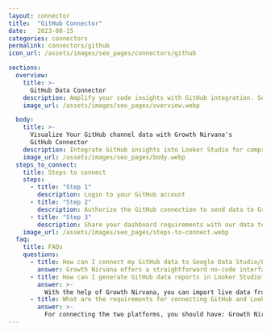 ```yaml
---
layout: connector
title:  "GitHub Connector"
date:   2023-08-15
categories: connectors
permalink: connectors/github
icon_url: /assets/images/seo_pages/connectors/github

sections:
  overview:
    title: >-
      GitHub Data Connector
    description: Amplify your code insights with GitHub integration. Seamlessly merge code repository data from GitHub with Looker Studio's analytical capabilities, unlocking insights that power development strategies, collaboration initiatives, and operational excellence.
    image_url: /assets/images/seo_pages/overview.webp

  body:
    title: >-
      Visualize Your GitHub channel data with Growth Nirvana's
      GitHub Connector
    description: Integrate GitHub insights into Looker Studio for comprehensive code analytics that guide your development strategies.
    image_url: /assets/images/seo_pages/body.webp
  steps_to_connect:
    title: Steps to connect
    steps:
      - title: "Step 1"
        description: Login to your GitHub account
      - title: "Step 2"
        description: Authorize the GitHub connection to send data to Growth Nirvana
      - title: "Step 3"
        description: Share your dashboard requirements with our data team. We will build the report for you.
    image_url: /assets/images/seo_pages/steps-to-connect.webp
  faq:
    title: FAQs
    questions:
      - title: How can I connect my GitHub data to Google Data Studio/Looker Studio?
        answer: Growth Nirvana offers a straightforward no-code interface to connect to GitHub data sources.
      - title: How can I generate GitHub data reports in Looker Studio?
        answer: >-
          With the help of Growth Nirvana, you can import live data from GitHub into Looker Studio. These data can be viewed in charts, tables, and dashboards to generate branded reports that can be shared instantly.
      - title: What are the requirements for connecting GitHub and Looker Studio?
        answer: >-
          For connecting the two platforms, you should have: Growth Nirvana Account and GitHub Ads Account
---
```

